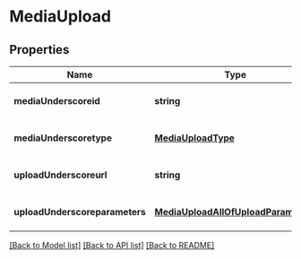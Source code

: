 # MediaUpload

## Properties
Name | Type | Description | Notes
------------ | ------------- | ------------- | -------------
**mediaUnderscoreid** | **string** |  | [optional] [default to null]
**mediaUnderscoretype** | [**MediaUploadType**](MediaUploadType.md) |  | [optional] [default to null]
**uploadUnderscoreurl** | **string** |  | [optional] [default to null]
**uploadUnderscoreparameters** | [**MediaUploadAllOfUploadParameters**](MediaUploadAllOfUploadParameters.md) |  | [optional] [default to null]

[[Back to Model list]](../README.md#documentation-for-models) [[Back to API list]](../README.md#documentation-for-api-endpoints) [[Back to README]](../README.md)


